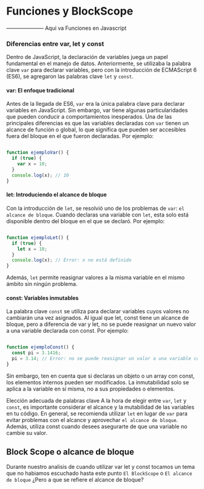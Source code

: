 # Funciones y BlockScope

——————— Aqui va Funciones en Javascript





### Diferencias entre var, let y const

Dentro de JavaScript, la declaración de variables juega un papel fundamental en el manejo de datos. Anteriormente, se utilizaba la palabra clave `var` para declarar variables, pero con la introducción de ECMAScript 6 (ES6), se agregaron las palabras clave `let` y `const`.

#### var: El enfoque tradicional

Antes de la llegada de ES6, `var` era la única palabra clave para declarar variables en JavaScript. Sin embargo, var tiene algunas particularidades que pueden conducir a comportamientos inesperados. Una de las principales diferencias es que las variables declaradas con `var` tienen un alcance de función o global, lo que significa que pueden ser accesibles fuera del bloque en el que fueron declaradas. Por ejemplo:


```javascript

function ejemploVar() {
  if (true) {
    var x = 10;
  }
  console.log(x); // 10
}
```

#### let: Introduciendo el alcance de bloque
Con la introducción de `let`, se resolvió uno de los problemas de `var`: `el alcance de bloque`. Cuando declaras una variable con `let`, esta solo está disponible dentro del bloque en el que se declaró. Por ejemplo:

```javascript

function ejemploLet() {
  if (true) {
    let x = 10;
  }
  console.log(x); // Error: x no está definido
}
```

Además, `let` permite reasignar valores a la misma variable en el mismo ámbito sin ningún problema.

#### const: Variables inmutables
La palabra clave `const` se utiliza para declarar variables cuyos valores no cambiarán una vez asignados. Al igual que let, const tiene un alcance de bloque, pero a diferencia de var y let, no se puede reasignar un nuevo valor a una variable declarada con const. Por ejemplo:

```javascript

function ejemploConst() {
  const pi = 3.1416;
  pi = 3.14; // Error: no se puede reasignar un valor a una variable constante
}
```

Sin embargo, ten en cuenta que si declaras un objeto o un array con const, los elementos internos pueden ser modificados. La inmutabilidad solo se aplica a la variable en sí misma, no a sus propiedades o elementos.

Elección adecuada de palabras clave
A la hora de elegir entre `var`, `let` y `const`, es importante considerar el alcance y la mutabilidad de las variables en tu código. En general, se recomienda utilizar `let` en lugar de `var` para evitar problemas con el alcance y aprovechar `el alcance de bloque`. Además, utiliza const cuando desees asegurarte de que una variable no cambie su valor.


## Block Scope o alcance de bloque

Durante nuestro analisis de cuando utilizar var let y const tocamos un tema que no habiamos escuchado hasta este punto `El BlockScope` o `El alcance de bloque` ¿Pero a que se refiere el alcance de bloque?
